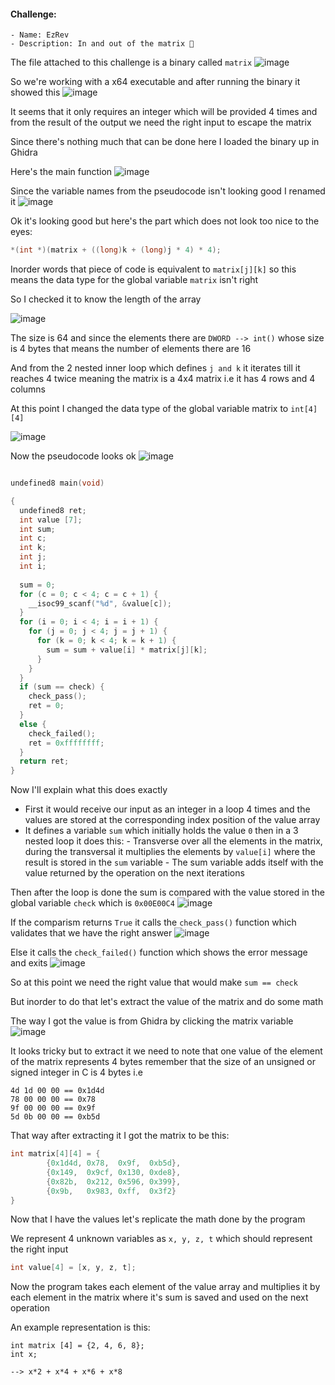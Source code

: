 #### Challenge:
    - Name: EzRev
    - Description: In and out of the matrix 🙂

The file attached to this challenge is a binary called `matrix`
![image](https://github.com/h4ckyou/h4ckyou.github.io/assets/127159644/bed56af0-99e3-4324-92b8-f63a2d040f12)

So we're working with a x64 executable and after running the binary it showed this
![image](https://github.com/h4ckyou/h4ckyou.github.io/assets/127159644/7f2fbaf1-f27a-4c4e-8bea-6a64caf1e45d)

It seems that it only requires an integer which will be provided 4 times and from the result of the output we need the right input to escape the matrix

Since there's nothing much that can be done here I loaded the binary up in Ghidra

Here's the main function
![image](https://github.com/h4ckyou/h4ckyou.github.io/assets/127159644/0efcd88e-9e5d-4ee9-abbf-7c31d45c4c28)

Since the variable names from the pseudocode isn't looking good I renamed it
![image](https://github.com/h4ckyou/h4ckyou.github.io/assets/127159644/722f5948-5898-43f7-b3b9-86e4fd350608)

Ok it's looking good but here's the part which does not look too nice to the eyes:

```c
*(int *)(matrix + ((long)k + (long)j * 4) * 4);
```

Inorder words that piece of code is equivalent to `matrix[j][k]` so this means the data type for the global variable `matrix` isn't right

So I checked it to know the length of the array

![image](https://github.com/h4ckyou/h4ckyou.github.io/assets/127159644/39ca954b-9356-46da-84c9-889927f0b008)

The size is 64 and since the elements there are `DWORD --> int()` whose size is 4 bytes that means the number of elements there are 16

And from the 2 nested inner loop which defines `j and k` it iterates till it reaches 4 twice meaning the matrix is a 4x4 matrix i.e it has 4 rows and 4 columns

At this point I changed the data type of the global variable matrix to `int[4][4]` 

![image](https://github.com/h4ckyou/h4ckyou.github.io/assets/127159644/02b4abc7-4aa6-4c8c-bdf6-36c5d4423b6a)

Now the pseudocode looks ok
![image](https://github.com/h4ckyou/h4ckyou.github.io/assets/127159644/87a7ef47-45b2-4f3d-bba5-2379d0030953)

```c

undefined8 main(void)

{
  undefined8 ret;
  int value [7];
  int sum;
  int c;
  int k;
  int j;
  int i;
  
  sum = 0;
  for (c = 0; c < 4; c = c + 1) {
    __isoc99_scanf("%d", &value[c]);
  }
  for (i = 0; i < 4; i = i + 1) {
    for (j = 0; j < 4; j = j + 1) {
      for (k = 0; k < 4; k = k + 1) {
        sum = sum + value[i] * matrix[j][k];
      }
    }
  }
  if (sum == check) {
    check_pass();
    ret = 0;
  }
  else {
    check_failed();
    ret = 0xffffffff;
  }
  return ret;
}
```

Now I'll explain what this does exactly

- First it would receive our input as an integer in a loop 4 times and the values are stored at the corresponding index position of the value array
- It defines a variable `sum` which initially holds the value `0` then in a 3 nested loop it does this:
      - Transverse over all the elements in the matrix, during the transversal it multiplies the elements by `value[i]` where the result is stored in the `sum` variable
      - The sum variable adds itself with the value returned by the operation on the next iterations 

Then after the loop is done the sum is compared with the value stored in the global variable `check` which is `0x00E00C4`
![image](https://github.com/h4ckyou/h4ckyou.github.io/assets/127159644/39d948d8-d520-4da5-9c63-1f1c13caea12)

If the comparism returns `True` it calls the `check_pass()` function which validates that we have the right answer
![image](https://github.com/h4ckyou/h4ckyou.github.io/assets/127159644/5718ac03-d2a3-498d-bb90-365467cb7080)

Else it calls the `check_failed()` function which shows the error message and exits
![image](https://github.com/h4ckyou/h4ckyou.github.io/assets/127159644/42dba7c6-39f1-476d-a739-7e97c8ab3a53)

So at this point we need the right value that would make `sum == check`

But inorder to do that let's extract the value of the matrix and do some math

The way I got the value is from Ghidra by clicking the matrix variable
![image](https://github.com/h4ckyou/h4ckyou.github.io/assets/127159644/9753f462-2058-44f4-8512-e5fa4f964eb8)

It looks tricky but to extract it we need to note that one value of the element of the matrix represents 4 bytes remember that the size of an unsigned or signed integer in C is 4 bytes i.e

```
4d 1d 00 00 == 0x1d4d
78 00 00 00 == 0x78
9f 00 00 00 == 0x9f
5d 0b 00 00 == 0xb5d
```

That way after extracting it I got the matrix to be this:

```c
int matrix[4][4] = {
        {0x1d4d, 0x78,  0x9f,  0xb5d},
        {0x149,  0x9cf, 0x130, 0xde8},
        {0x82b,  0x212, 0x596, 0x399},
        {0x9b,   0x983, 0xff,  0x3f2}
}
```

Now that I have the values let's replicate the math done by the program

We represent 4 unknown variables as `x, y, z, t` which should represent the right input

```c
int value[4] = [x, y, z, t];
```

Now the program takes each element of the value array and multiplies it by each element in the matrix where it's sum is saved and used on the next operation

An example representation is this:

```
int matrix [4] = {2, 4, 6, 8};
int x;

--> x*2 + x*4 + x*6 + x*8
```





